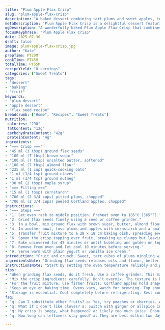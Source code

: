```yaml
---
title: "Plum Apple Flax Crisp"
slug: "plum-apple-flax-crisp"
description: "A baked dessert combining tart plums and sweet apples, topped with a crunchy flax seed and oat crumble. Uses ground flax seeds instead of whole, with maple syrup replacing some sugar. Cinnamon switched for cloves, and almond flour in place of regular flour. Preparation includes mixing fruit with starch and sweetener, then layering with the crisp before baking. Oven heated to 185°C for about 45 minutes until golden and bubbling. Served warm, perfect with plain yogurt or vanilla ice cream. Recipe adjusted quantities to reduce sugar and fat slightly, with a slight change in baking time."
metaDescription: "Plum Apple Flax Crisp is a delightful dessert featuring tart plums and sweet apples with a crunchy flax and oat topping"
ogDescription: "A wonderfully baked Plum Apple Flax Crisp that combines sweet apples, tart plums, and a nutty crumble topping"
focusKeyphrase: "Plum Apple Flax Crisp"
date: 2025-07-30
draft: false
image: plum-apple-flax-crisp.jpg
author: "Kate"
prepTime: PT20M
cookTime: PT45M
totalTime: PT65M
recipeYield: "8 servings"
categories: ["Sweet Treats"]
tags:
- "dessert"
- "baking"
- "fruit"
keywords:
- "plum dessert"
- "apple dessert"
- "flax seed recipe"
breadcrumb: ["Home", "Recipes", "Sweet Treats"]
nutrition: 
 calories: "290"
 fatContent: "12g"
 carbohydrateContent: "42g"
 proteinContent: "4g"
ingredients:
- "=== Crisp ==="
- "45 ml (3 tbsp) ground flax seeds"
- "100 ml (7 tbsp) brown sugar"
- "100 ml (7 tbsp) unsalted butter, softened"
- "100 ml (7 tbsp) almond flour"
- "225 ml (1 cup) quick-cooking oats"
- "1 ml (1/4 tsp) ground cloves"
- "1 ml (1/4 tsp) ground nutmeg"
- "30 ml (2 tbsp) maple syrup"
- "=== Filling ==="
- "15 ml (1 tbsp) cornstarch"
- "700 ml (2 3/4 cups) pitted plums, chopped"
- "700 ml (2 3/4 cups) peeled Cortland apples, chopped"
instructions:
- "=== Steps ==="
- "1. Set oven rack to middle position. Preheat oven to 185°C (365°F)."
- "2. Grind flax seeds finely using a seed or coffee grinder."
- "3. In a bowl, mix ground flax with brown sugar, butter, almond flour, oats, ground cloves, nutmeg, and maple syrup until crumbly but combined. Set aside."
- "4. In another bowl, toss plums and apples with cornstarch and a small pinch of sugar if desired."
- "5. Transfer fruit mixture to a 28 x 18 cm baking dish, spreading evenly."
- "6. Spoon the crisp topping over fruit, breaking up clumps but leaving uneven."
- "7. Bake uncovered for 45 minutes or until bubbling and golden on top."
- "8. Remove from oven and let cool 10 minutes before serving."
- "9. Serve warm with plain yogurt or vanilla ice cream."
introduction: "Fruit and crunch. Sweet, tart cubes of plums mingling with apples, stripped bare of skins. Flax seeds ground fine, lending texture and a nutty undertone, not the usual whole crunch. Maple syrup drizzled for depth, swapping some sugar weight. Spices swapped from cinnamon to cloves for a warmer tone, half-nutmeg staying. Oats and almond flour make the crispy top, less dense than plain flour. Baked just long enough to bubble and brown, no soggy middles here. Served warmed, cold dollop of yogurt or ice cream optional but welcome. A riff on a classic crunch, tweaked and timed just right. Prepare and forget, smell draws you back. Rustic. Simple. Comfort by the slice."
ingredientsNote: "Grinding flax seeds releases oils and flavor, better than tossing whole. Using almond flour reduces gluten, making the crisp lighter and adding subtle nuttiness. Maple syrup lowers the refined sugar load and adds moisture, replace part of the sugar with it but keep some for caramelization. Cloves add a spicy warmth that shifts from cinnamon's familiar sweetness. Quick oats bind well but keep top crunchy. Fruits should be firm; Cortland apples work well for holding shape, plums sweet-tart and juicy. Cornstarch thickens the filling, helps avoid runny fruit juice. Balance between dry and wet crucial for topping not to go mushy."
instructionsNote: "Start by setting the oven temperature reliably and positioning the rack centrally to ensure even baking. Grinding flax seeds fresh just before mixing preserves oils and aroma. Combine crisp ingredients until crumbly; avoid over-mixing, keep some texture. Fruit cut into uniform cubes for even cooking. Toss with cornstarch thoroughly to prevent clumping. Spoon fruit first, ensuring even layer then distribute crisp topping unevenly to create textured finish post-baking. Baking time is approximate; watch for bubbling juices and golden brown top. Let rest slightly to firm up before serving; warm, not hot. Complement with cold yogurt or ice cream to balance warm spices and tartness. Storage: cool completely and refrigerate, crisp best within two days."
tips:
- "When grinding flax seeds, do it fresh. Use a coffee grinder. This maximizes flavor and nutrition. Whole seeds lose oils. Grind to fine powder. Use immediately for best results. Keep a small batch in the fridge for freshness. Only grind what you need if possible."
- "Mix the crisp ingredients carefully. Don’t overmix. The texture is key. Want it crumbly, not paste-like. Clumpy bits are good. They create crunchy tops while baking. Use softened butter to blend well. This is to ensure a good texture in the final bake."
- "For the fruit mixture, use firmer fruits. Cortland apples hold shape. Important for baking. Toss with cornstarch. This thickens the juices. Helps avoid a soggy mixture. Do it until well coated. Use a big bowl to mix. Space prevents clumping. Spread evenly in the dish."
- "Keep an eye on baking time. Ovens vary, watch for browning. Top should be golden brown. Juices must be bubbling. Let it rest after baking. Cooling helps set filling. Optimal to serve warm, but not hot. Pairs well with yogurt or ice cream."
- "Storage is essential. Cool completely before refrigerating. Best consumed within two days. Crisp loses texture after this. Reheat in oven for 10 minutes. Restore some crunchiness. If rewarming in a microwave, drizzle a little water on top."
faq:
- "q: Can I substitute other fruits? a: Yes, try peaches or cherries. Adjust sugar level too. Fruits can shift flavors."
- "q: What if I don't like cloves? a: Switch with ginger or allspice instead. Each adds unique flavor but might change the profile."
- "q: My crisp is soggy, what happened? a: Likely too much juice. Ensure all fruit well coated. Use enough cornstarch to thicken. Or underbaked, watch baking closely."
- "q: How long can leftovers stay good? a: They are best within two days in fridge. Cool fully first. Can reheat but keep an eye for texture loss."

---
```

